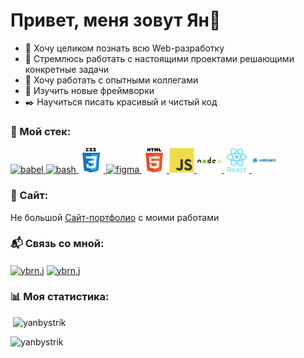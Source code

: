 # Привет, меня зовут Ян👋 
- 👀 Хочу целиком познать всю Web-разработку
- 🎯 Стремлюсь работать с настоящими проектами решающими конкретные задачи 
- 🔞 Хочу работать с опытными коллегами
- 📕 Изучить новые фреймворки
- ✒️ Научиться писать красивый и чистый код 

<h3 align="left">🔧 Мой стек:</h3>
<p align="left"> <a href="https://babeljs.io/" target="_blank" rel="noreferrer"> <img src="https://www.vectorlogo.zone/logos/babeljs/babeljs-icon.svg" alt="babel" width="40" height="40"/> </a> <a href="https://www.gnu.org/software/bash/" target="_blank" rel="noreferrer"> <img src="https://www.vectorlogo.zone/logos/gnu_bash/gnu_bash-icon.svg" alt="bash" width="40" height="40"/> </a> <a href="https://www.w3schools.com/css/" target="_blank" rel="noreferrer"> <img src="https://raw.githubusercontent.com/devicons/devicon/master/icons/css3/css3-original-wordmark.svg" alt="css3" width="40" height="40"/> </a> <a href="https://www.figma.com/" target="_blank" rel="noreferrer"> <img src="https://www.vectorlogo.zone/logos/figma/figma-icon.svg" alt="figma" width="40" height="40"/> </a> <a href="https://www.w3.org/html/" target="_blank" rel="noreferrer"> <img src="https://raw.githubusercontent.com/devicons/devicon/master/icons/html5/html5-original-wordmark.svg" alt="html5" width="40" height="40"/> </a> <a href="https://developer.mozilla.org/en-US/docs/Web/JavaScript" target="_blank" rel="noreferrer"> <img src="https://raw.githubusercontent.com/devicons/devicon/master/icons/javascript/javascript-original.svg" alt="javascript" width="40" height="40"/> </a> <a href="https://nodejs.org" target="_blank" rel="noreferrer"> <img src="https://raw.githubusercontent.com/devicons/devicon/master/icons/nodejs/nodejs-original-wordmark.svg" alt="nodejs" width="40" height="40"/> </a> <a href="https://reactjs.org/" target="_blank" rel="noreferrer"> <img src="https://raw.githubusercontent.com/devicons/devicon/master/icons/react/react-original-wordmark.svg" alt="react" width="40" height="40"/> </a> <a href="https://webpack.js.org" target="_blank" rel="noreferrer"> <img src="https://raw.githubusercontent.com/devicons/devicon/d00d0969292a6569d45b06d3f350f463a0107b0d/icons/webpack/webpack-original-wordmark.svg" alt="webpack" width="40" height="40"/> </a> </p>

<h3 align="left">💼 Сайт:</h3>
<p align="left">Не большой
<a href="https://yanbystrik.github.io/portfolio/#" target="blank">Сайт-портфолио</a> с моими работами</p>

<h3 align="left">📬 Связь со мной:</h3>
<p align="left">
<a href="https://instagram.com/ybrn.j" target="blank"><img align="center" src="https://raw.githubusercontent.com/rahuldkjain/github-profile-readme-generator/master/src/images/icons/Social/instagram.svg" alt="ybrn.j" height="30" width="40" /></a>
<a href="https://vk.com/ybrn_j" target="blank"><img align="center" src="https://cdn-icons.flaticon.com/png/512/3938/premium/3938067.png?token=exp=1639149452~hmac=89574978938daec746e9032a42c94892" alt="ybrn.j" height="30" width="30" /></a>
</p>

<h3>📊 Моя статистика:</h3>
<p>&nbsp;<img src="https://github-readme-stats.vercel.app/api/top-langs?username=yanbystrik&show_icons=true&locale=en&layout=compact" alt="yanbystrik" /></p>



<p><img src="https://github-readme-stats.vercel.app/api?username=yanbystrik&show_icons=true&locale=en" alt="yanbystrik" /></p>
